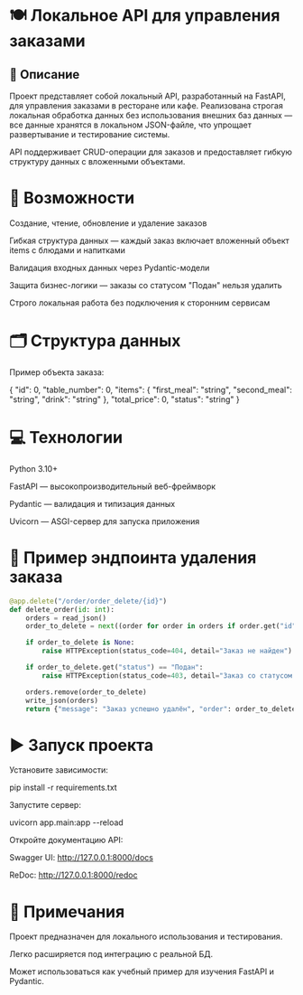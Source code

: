 # 🍽 Локальное API для управления заказами
## 📌 Описание

Проект представляет собой локальный API, разработанный на FastAPI, для управления заказами в ресторане или кафе.
Реализована строгая локальная обработка данных без использования внешних баз данных — все данные хранятся в локальном JSON-файле, что упрощает развертывание и тестирование системы.

API поддерживает CRUD-операции для заказов и предоставляет гибкую структуру данных с вложенными объектами.

# 🚀 Возможности

Создание, чтение, обновление и удаление заказов

Гибкая структура данных — каждый заказ включает вложенный объект items с блюдами и напитками

Валидация входных данных через Pydantic-модели

Защита бизнес-логики — заказы со статусом "Подан" нельзя удалить

Строго локальная работа без подключения к сторонним сервисам

# 🗂 Структура данных

Пример объекта заказа:

{
    "id": 0,
    "table_number": 0,
    "items": {
        "first_meal": "string",
        "second_meal": "string",
        "drink": "string"
    },
    "total_price": 0,
    "status": "string"
}

# 💻 Технологии

Python 3.10+

FastAPI — высокопроизводительный веб-фреймворк

Pydantic — валидация и типизация данных

Uvicorn — ASGI-сервер для запуска приложения

# 📜 Пример эндпоинта удаления заказа
```python
@app.delete("/order/order_delete/{id}")
def delete_order(id: int):
    orders = read_json()
    order_to_delete = next((order for order in orders if order.get("id") == id), None)

    if order_to_delete is None:
        raise HTTPException(status_code=404, detail="Заказ не найден")

    if order_to_delete.get("status") == "Подан":
        raise HTTPException(status_code=403, detail="Заказ со статусом 'Подан' не может быть удалён")

    orders.remove(order_to_delete)
    write_json(orders)
    return {"message": "Заказ успешно удалён", "order": order_to_delete}
```

# ▶ Запуск проекта

Установите зависимости:

pip install -r requirements.txt


Запустите сервер:

uvicorn app.main:app --reload


Откройте документацию API:

Swagger UI: http://127.0.0.1:8000/docs

ReDoc: http://127.0.0.1:8000/redoc

# 📌 Примечания

Проект предназначен для локального использования и тестирования.

Легко расширяется под интеграцию с реальной БД.

Может использоваться как учебный пример для изучения FastAPI и Pydantic.
